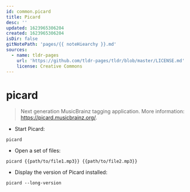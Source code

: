 ```yaml
---
id: common.picard
title: Picard
desc: ''
updated: 1623965306204
created: 1623965306204
isDir: false
gitNotePath: 'pages/{{ noteHiearchy }}.md'
sources:
  - name: tldr-pages
    url: 'https://github.com/tldr-pages/tldr/blob/master/LICENSE.md'
    license: Creative Commons
---
```

# picard

> Next generation MusicBrainz tagging application.
> More information: <https://picard.musicbrainz.org/>.

- Start Picard:

`picard`

- Open a set of files:

`picard {{path/to/file1.mp3}} {{path/to/file2.mp3}}`

- Display the version of Picard installed:

`picard --long-version`

